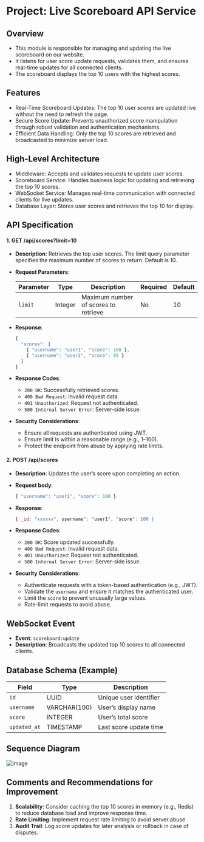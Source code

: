 # Project: Live Scoreboard API Service

## Overview
- This module is responsible for managing and updating the live scoreboard on our website.
- It listens for user score update requests, validates them, and ensures real-time updates for all connected clients.
- The scoreboard displays the top 10 users with the highest scores.

## Features
- Real-Time Scoreboard Updates: The top 10 user scores are updated live without the need to refresh the page.
- Secure Score Update: Prevents unauthorized score manipulation through robust validation and authentication mechanisms.
- Efficient Data Handling: Only the top 10 scores are retrieved and broadcasted to minimize server load.

## High-Level Architecture
- Middleware: Accepts and validates requests to update user scores.
- Scoreboard Service: Handles business logic for updating and retrieving the top 10 scores.
- WebSocket Service: Manages real-time communication with connected clients for live updates.
- Database Layer: Stores user scores and retrieves the top 10 for display.

## API Specification
#### 1. GET **/api/scores?limit=10**
- **Description**: Retrieves the top user scores. The limit query parameter specifies the maximum number of scores to return. Default is 10.
- **Request Parameters**:

  Parameter  | Type | Description | Required | Default
  ----- | ----- | ----- | ----- | -----
  `limit`  | Integer | Maximum number of scores to retrieve | No | 10

- **Response**:
  ```js
  {
    "scores": [
      { "username": "user1", "score": 100 },
      { "username": "user2", "score": 95 }
    ]
  }
  ```
- **Response Codes**:
	- `200 OK`: Successfully retrieved scores.
	- `400 Bad Request`: Invalid request data.
	- `401 Unauthorized`: Request not authenticated.
	- `500 Internal Server Error`: Server-side issue.
- **Security Considerations**:
	- Ensure all requests are authenticated using JWT.
	- Ensure limit is within a reasonable range (e.g., 1–100).
	- Protect the endpoint from abuse by applying rate limits.

 #### 2. POST **/api/scores**
- **Description**: Updates the user’s score upon completing an action.
- **Request body**:

  ```js
  { "username": "user1", "score": 100 }
  ```
- **Response**:
  ```js
  { _id: "xxxxxx", username": "user1", "score": 100 }
  ```
- **Response Codes**:
	- `200 OK`: Score updated successfully.
	- `400 Bad Request`: Invalid request data.
	- `401 Unauthorized`: Request not authenticated.
	- `500 Internal Server Error`: Server-side issue.
- **Security Considerations**:
	- Authenticate requests with a token-based authentication (e.g., JWT).
	- Validate the `username` and ensure it matches the authenticated user.
	- Limit the `score` to prevent unusually large values.
	- Rate-limit requests to avoid abuse.

## WebSocket Event
- **Event**: `scoreboard:update`
- **Description**: Broadcasts the updated top 10 scores to all connected clients.

## Database Schema (Example)
  Field  | Type | Description
  ----- | ----- | -----
  `id`  | UUID | Unique user identifier
  `username`  | VARCHAR(100) | User’s display name
  `score`  | INTEGER | User’s total score
  `updated_at`  | TIMESTAMP | Last score update time

## Sequence Diagram
![image](https://github.com/user-attachments/assets/8813da12-b992-4f51-8a66-bcd3e9ab1a16)

## Comments and Recommendations for Improvement
1. **Scalability**: Consider caching the top 10 scores in memory (e.g., Redis) to reduce database load and improve response time.
2. **Rate Limiting**: Implement request rate limiting to avoid server abuse.
3. **Audit Trail**: Log score updates for later analysis or rollback in case of disputes.
